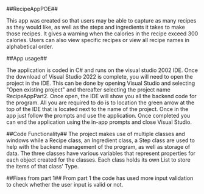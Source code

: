 ##RecipeAppPOE##

This app was created so that users may be able to capture as many recipes as they would like, as well as the steps and ingredients it takes to make those recipes. It gives a warning when the calories in the recipe exceed 300 calories. Users can also view specific recipes or view all recipe names in alphabetical order.

##App usage##

The application is coded in C# and runs on the visual studio 2002 IDE. Once the download of Visual Studio 2022 is complete, you will need to open the project in the IDE. This can be done by opening Visual Studio and selecting "Open existing project" and thereafter selecting the project name RecipeAppPart2. Once open, the IDE will show you all the backend code for the program. All you are required to do is to location the green arrow at the top of the IDE that is located next to the name of the project. Once in the app just follow the prompts and use the application. Once completed you can end the application using the in-app prompts and close Visual Studio.

##Code Functionality## The project makes use of multiple classes and windows while a Recipe class, an Ingredient class, a Step class are used to help with the backend management of the program, as well as storage of data. The three classes have various variables that represent properties for each object created for the classes. Each class holds its own List to store the items of that class' Type.

##Fixes from part 1## From part 1 the code has used more input validation to check whether the user input is valid or not.
